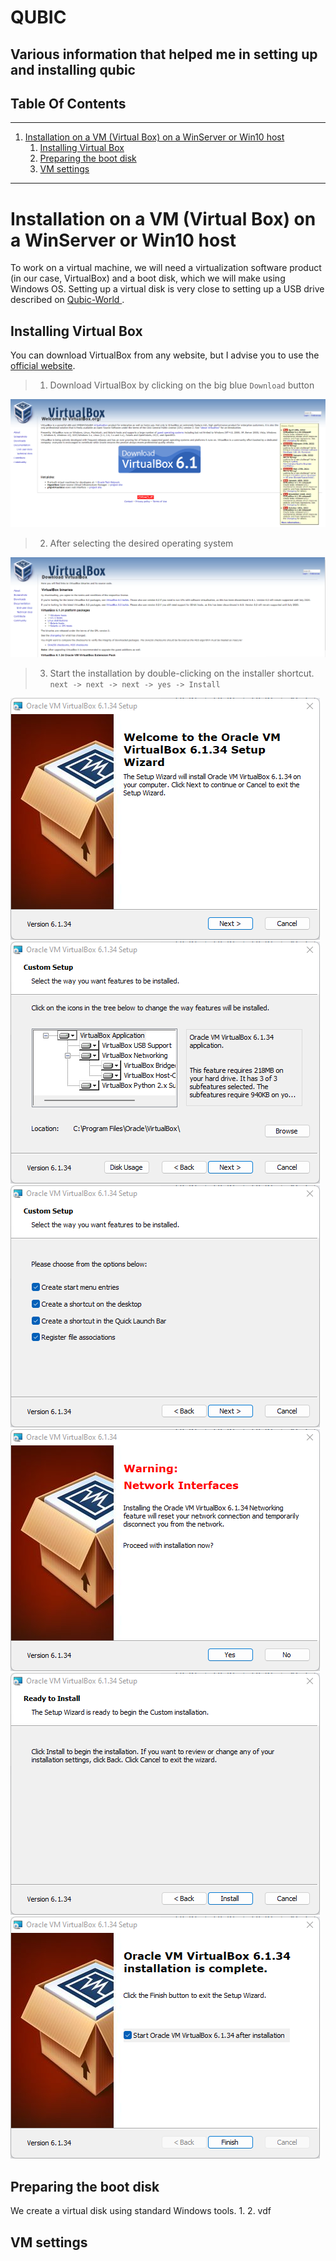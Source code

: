 # QUBIC
## Various information that helped me in setting up and installing qubic

## Table Of Contents
---
 1. [Installation on a VM (Virtual Box) on a WinServer or Win10 host](#install_on_vm)
    1. [Installing Virtual Box](#Installing_Virtual-Box)
    1. [Preparing the boot disk](#Preparing_the_boot_disk)
    2. [VM settings](#VM_settings)


---
<a name="install_on_vm"></a>
# Installation on a VM (Virtual Box) on a WinServer or Win10 host
To work on a virtual machine, we will need a virtualization software product (in our case, VirtualBox) and a boot disk, which we will make using Windows OS.
Setting up a virtual disk is very close to setting up a USB drive described on [Qubic-World
](https://github.com/Qubic-World/qubic-howto#preparing-usb).

<a name="Installing_Virtual-Box"></a>
## Installing Virtual Box
You can download VirtualBox from any website, but I advise you to use the [official website](https://www.virtualbox.org/).

>1. Download VirtualBox by clicking on the big blue `Download` button

![all text](screenshots/virtual_box_main_page.png)
>2. After selecting the desired operating system

![all text](screenshots/virtual_box_download.png)
>3. Start the installation by double-clicking on the installer shortcut.
`next -> next -> next -> yes -> Install`

![all text](screenshots/install1.png)
![all text](screenshots/install2.png)
![all text](screenshots/install3.png)
![all text](screenshots/install4.png)
![all text](screenshots/install5.png)
![all text](screenshots/install6.png)


<a name="#Preparing_the_boot_disk"></a>
## Preparing the boot disk
We create a virtual disk using standard Windows tools.
1. 
2. vdf

<a name="VM_settings"></a>
## VM settings
